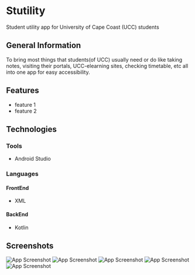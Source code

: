 # Stutility
Student utility app for University of Cape Coast (UCC) students
## General Information
To bring most things that students(of UCC) usually need or do like taking notes, visiting their portals, UCC-elearning sites, checking timetable, etc all into one app for easy accessibility.
## Features
* feature 1
* feature 2
## Technologies
### Tools
* Android Studio
### Languages
#### FrontEnd
* XML
#### BackEnd
* Kotlin
## Screenshots
![App Screenshot](https://github.com/khobbi/Stutility/blob/207a9925675d454059fd330974a84c70780ab599/screenshots/stutility5.jpg)
![App Screenshot](https://github.com/khobbi/Stutility/blob/207a9925675d454059fd330974a84c70780ab599/screenshots/stutility4.jpg)
![App Screenshot](https://github.com/khobbi/Stutility/blob/207a9925675d454059fd330974a84c70780ab599/screenshots/stutility3.jpg)
![App Screenshot](https://github.com/khobbi/Stutility/blob/207a9925675d454059fd330974a84c70780ab599/screenshots/stutility2.jpg)
![App Screenshot](https://github.com/khobbi/Stutility/blob/207a9925675d454059fd330974a84c70780ab599/screenshots/stutility_1.jpg)
